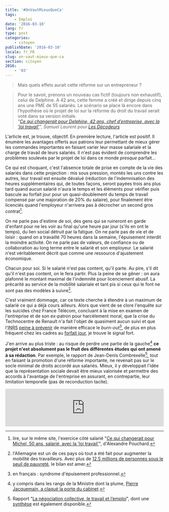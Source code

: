 ```yaml
---
title: '#OnVautMieuxQueCa'
tags:
    - Emploi
date: '2016-03-10'
lang: fr
type: post
categories:
    - citoyen
publishDate: '2016-03-10'
locale: fr_FR
slug: on-vaut-mieux-que-ca
section: citoyen
2016:
    - '03'
---
```


> Mais quels effets aurait cette réforme sur un entrepreneur ?

<!--more-->

> Pour le savoir, prenons un nouveau cas fictif (toujours non exhaustif), celui de Delphine. A 42 ans, cette femme a créé et dirige depuis cinq ans une PME de 55 salariés. Le scénario se place là encore dans l’hypothèse où le projet de loi sur la réforme du droit du travail serait voté dans sa version initiale.  
> <cite>"[Ce qui changerait pour Delphine, 42 ans, chef d’entreprise, avec la 'loi travail'](http://www.lemonde.fr/les-decodeurs/article/2016/03/08/ce-qui-changerait-pour-delphine-42-ans-chef-d-entreprise-avec-la-loi-travail_4878844_4355770.html)", Samuel Laurent pour [Les Décodeurs](http://www.lemonde.fr/les-decodeurs/)</cite>

L'article est, je trouve, objectif. En première lecture, l'article est positif. Il énumère les avantages offerts aux patrons leur permettant de mieux gérer les commandes importantes en faisant varier leur masse salariale et la charge de travail de leurs salariés. Il n'est pas évident de comprendre les problèmes soulevés par le projet de loi dans ce monde _presque_ parfait…

<!--more-->

Ce qui est choquant, c'est l'absence totale de prise en compte de la vie des salariés dans cette projection : mis sous pression, montés les uns contre les autres, leur travail est ensuite dévalué (réduction de l'indemnisation des heures supplémentaires qui, de toutes façons, seront payées trois ans plus tard quand aucun salarié n'aura le temps et les éléments pour vérifier puis bascule au forfait jour pour un quasi-doublement du temps de travail compensé par une majoration de 20% du salaire), pour finalement être licenciés quand l'employeur n'arrivera pas à décrocher un second gros contrat[^2].

[^2]: lire, sur le même site, l'exercice côté salarié "[Ce qui changerait pour Michel, 50 ans, salarié, avec la 'loi travail'](http://www.lemonde.fr/les-decodeurs/article/2016/03/04/concretement-que-changerait-la-reforme-el-khomri-du-droit-du-travail-pour-un-salarie_4876899_4355770.html#jV2hiYF7KXWTqDGl.99)", d'Alexandre Pouchard.

On ne parle pas d'estime de soi, des gens qui se ruineront en garde d'enfant pour ne les voir au final qu'une heure par jour (s'ils en ont le temps), du lien social détruit par la fatigue. On ne parle pas de vie et de loisir : quand on a travaillé 70 heures dans la semaine, l'épuisement interdit la moindre activité. On ne parle pas de valeurs, de confiance ou de collaboration au long terme entre le salarié et son employeur. Le salarié n'est véritablement décrit que comme une ressource d'ajustement économique.

Chacun pour soi. Si le salarié n'est pas content, qu'il parte. Au pire, s'il dit qu'il n'est pas content, on le fera partir. Plus la peine de se gêner : on aura plafonné le montant maximal de l'indemnité pour licenciement abusif. La précarité au service de la mobilité salariale et tant pis si ceux qui le font ne sont pas des modèles à suivre[^allemagne].

[^allemagne]: l'Allemagne est un de ces pays où tout a été fait pour augmenter la mobilité des travailleurs. Avec plus de [12,5 millions de personnes sous le seuil de pauvreté](http://www.lesechos.fr/20/02/2015/lesechos.fr/0204174006166_allemagne---12-5-millions-de-personnes-sous-le-seuil-de-pauvrete--un-record.htm), le bilan est amer.

C'est vraiment dommage, car ce texte cherche à étendre à un maximum de salarié ce qui a déjà cours ailleurs. Alors que vient de se clore l'enquête sur les suicides chez France Télécom, concluant à la mise en examen de l'entreprise et de son ex-patron pour harcèlement moral, que la crise du Technocentre de Renault n'a fait l'objet de quasiment aucun suivi et que l'<abbr title="Institut National de Recherche et de Sécurité">INRS</abbr> [peine à prévenir](/assets/docs/2016-03-10/burn-out.pdf "Le syndrome d'épuisement professionnel : mieux comprendre pour mieux agir") de manière efficace le <em lang="en">burn-out</em>[^1], de plus en plus fréquent chez les cadres au [forfait jour](http://www.capital.fr/carriere-management/actualites/salaries-en-forfait-jours-sont-ils-vraiment-si-mal-lotis-1053011 "&quot;Salariés en forfait jours : sont-ils vraiment si mal lotis ?&quot;, Sandrine Chauvin"), je trouve le signal fort.

J'en arrive au plus triste : au risque de perdre une partie de la gauche[^pierre] **ce projet n'est absolument pas le fruit des différentes études qui ont amené à sa rédaction**. Par exemple, le rapport de Jean-Denis Combrexelle[^rapport], tout en faisant la promotion d'une réforme importante, ne revenait pas sur le socle minimal de droits accordé aux salariés. Mieux, il y développait l'idée que la représentation sociale devait être mieux valorisée et permettre des accords à l'avantage de l'entreprise en assurant, en contrepartie, leur limitation temporelle (pas de reconduction tacite).

<iframe style="border: 0; width: 100%; height: 120px;" src="https://bandcamp.com/EmbeddedPlayer/track=1674229897/size=large/bgcol=ffffff/linkcol=d00b6d/tracklist=false/artwork=small/transparent=true/" seamless><a href="http://l1consolable.bandcamp.com/track/on-vaut-mieux-que-a">On vaut mieux que ça! by L&#39;1consolable</a></iframe>

[^pierre]: y compris dans les rangs de la Ministre dont la plume, [Pierre Jacquemain, a claqué la porte du cabinet](http://www.humanite.fr/pourquoi-jai-demissionne-du-cabinet-el-khomri-600542).

[^rapport]: Rapport "[La négociation collective, le travail et l’emploi](/assets/docs/2016-03-10/rapport_combrexelle.pdf)", dont une [synthèse](/assets/docs/2016-03-10/synthese_combrexelle.pdf) est également disponible.

[^1]: en français : syndrome d'épuisement professionnel.
